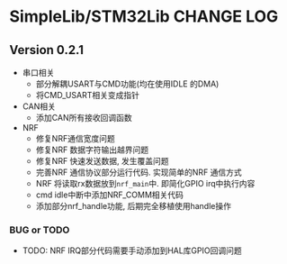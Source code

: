 # SimpleLib/STM32Lib CHANGE LOG

## Version 0.2.1

- 串口相关
  - 部分解耦USART与CMD功能(均在使用IDLE 的DMA)
  - 将CMD_USART相关变成指针
- CAN相关
  - 添加CAN所有接收回调函数
- NRF
  - 修复NRF通信宽度问题
  - 修复NRF 数据字符输出越界问题
  - 修复NRF 快速发送数据, 发生覆盖问题
  - 完善NRF 通信协议部分运行代码. 实现简单的NRF 通信方式
  - NRF 将读取rx数据放到`nrf_main`中. 即简化GPIO irq中执行内容
  - cmd idle中断中添加NRF_COMM相关代码
  - 添加部分nrf_handle功能, 后期完全移植使用handle操作

### BUG or TODO

- TODO: NRF IRQ部分代码需要手动添加到HAL库GPIO回调问题
